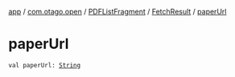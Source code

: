 [app](../../../index.md) / [com.otago.open](../../index.md) / [PDFListFragment](../index.md) / [FetchResult](index.md) / [paperUrl](./paper-url.md)

# paperUrl

`val paperUrl: `[`String`](https://kotlinlang.org/api/latest/jvm/stdlib/kotlin/-string/index.html)
